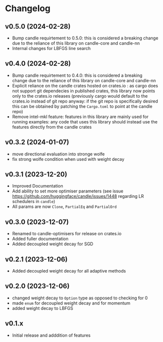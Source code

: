 # Changelog

## v0.5.0 (2024-02-28)

* Bump candle requirtement to 0.5.0: this is considered a breaking change due to the reliance of this library on candle-core and candle-nn
* Internal changes for LBFGS line search

## v0.4.0 (2024-02-28)

* Bump candle requirtement to 0.4.0: this is considered a breaking change due to the reliance of this library on candle-core and candle-nn
* Explicit reliance on the candle crates hosted on crates.io : as cargo does not support git dependecies in published crates, this library now points only to the crates.io releases (previously cargo would default to the crates.io instead of git repo anyway: if the git repo is specifically desired this can be obtained by patching the `Cargo.toml` to point at the candle repo)
* Remove intel-mkl feature: features in this library are mainly used for running examples: any code that uses this library should instead use the features directly from the candle crates

## v0.3.2 (2024-01-07)

* move directional evaluation into stronge wolfe
* fix strong wolfe condition when used with weight decay

## v0.3.1 (2023-12-20)

* Improved Documentation
* Add ability to set more optimiser parameters (see issue <https://github.com/huggingface/candle/issues/1448> regarding LR schedulers in `candle`)
* All params are now `Clone`, `PartialEq` and `PartialOrd`

## v0.3.0 (2023-12-07)

* Renamed to candle-optimisers for release on crates.io
* Added fuller documentation
* Added decoupled weight decay for SGD

## v0.2.1 (2023-12-06)

* Added decoupled weight decay for all adaptive methods

## v0.2.0 (2023-12-06)

* changed weight decay to `Option` type as opposed to checking for 0
* made `enum` for decoupled weight decay and for momentum
* added weight decay to LBFGS

## v0.1.x

* Initial release and adddition of features
